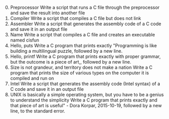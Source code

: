 0. Preprocessor
Write a script that runs a C file through the preprocessor and save the result into another file
1. Compiler
Write a script that compiles a C file but does not link
2. Assembler
Write a script that generates the assembly code of a C code and save it in an output file
3. Name
Write a script that compiles a C file and creates an executable named cisfun
4. Hello, puts
Write a C program that prints exactly "Programming is like building a multilingual puzzle, followed by a new line.
5. Hello, printf
Write a C program that prints exactly with proper grammar, but the outcome is a piece of art,, followed by a new line.
6. Size is not grandeur, and territory does not make a nation
Write a C program that prints the size of various types on the computer it is compiled and run on
7. Intel
Write a script that generates the assembly code (Intel syntax) of a C code and save it in an output file
8. UNIX is basically a simple operating system, but you have to be a genius to understand the simplicity
Write a C program that prints exactly and that piece of art is useful" - Dora Korpar, 2015-10-19, followed by a new line, to the standard error.

